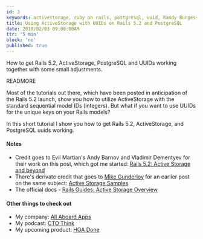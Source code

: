 ```yaml
---
id: 3
keywords: activestorage, ruby on rails, postgresql, uuid, Randy Burgess
title: Using ActiveStorage with UUIDs on Rails 5.2 and PostgreSQL
date: 2018/02/03 09:00:00AM
ttr: '5 min'
block: 'no'
published: true
---
```


How to get Rails 5.2, ActiveStorage, PostgreSQL and UUIDs working together with some small adjustments.

READMORE

Most of the tutorials out there, which have been posted in anticipation of the Rails 5.2 launch, show you how to utilize ActiveStorage with the standard sequential model IDs (integers). But what if you want to use UUIDs for the unique keys on your Rails models?  

In this short tutorial I show you how to get Rails 5.2, ActiveStorage, and PostgreSQL uuids working.  

#### Notes

* Credit goes to Evil Martian's Andy Barnov and Vladimir Dementyev for their work on this post, which got me started: [Rails 5.2:
Active Storage and beyond](https://evilmartians.com/chronicles/rails-5-2-active-storage-and-beyond)
* There's derivate credit that goes to [Mike Gunderloy](https://afreshcup.com/about/) for an earlier post on the same subject: [Active Storage Samples](https://afreshcup.com/home/2017/07/23/activestorage-samples)
* The official docs - [Rails Guides: Active Storage Overview](http://edgeguides.rubyonrails.org/active_storage_overview.html)

#### Other things to check out

* My company: [All Aboard Apps](https://www.allaboardapps.com)
* My podcast: [CTO Think](https://www.ctothink.com)
* My upcoming product: [HOA Done](https://www.hoadone.com)
